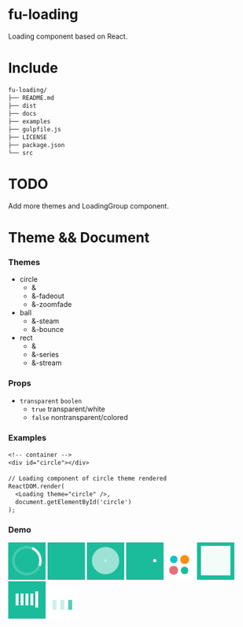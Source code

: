 # fu-loading
Loading component based on React.

# Include
```
fu-loading/
├── README.md
├── dist
├── docs
├── examples
├── gulpfile.js
├── LICENSE
├── package.json
└── src
```

# TODO
Add more themes and LoadingGroup component.

# Theme && Document

### Themes
- circle
  - &
  - &-fadeout
  - &-zoomfade
- ball
  - &-steam
  - &-bounce
- rect
  - &
  - &-series
  - &-stream

### Props
- `transparent`  `boolen`
  - `true`  transparent/white
  - `false`  nontransparent/colored

### Examples
```
<!-- container -->
<div id="circle"></div>

// Loading component of circle theme rendered
ReactDOM.render(
  <Loading theme="circle" />,
  document.getElementById('circle')
);

```

### Demo
![circle](./docs/img/circle.gif)
![circle-fadeout](./docs/img/circle-fadeout.gif)
![circle-zoomfade](./docs/img/circle-zoomfade.gif)
![ball-steam](./docs/img/ball-steam.gif)
![ball-bounce](./docs/img/ball-bounce.gif)
![rect](./docs/img/rect.gif)
![rect-series](./docs/img/rect-series.gif)
![rect-stream](./docs/img/rect-stream.gif)
